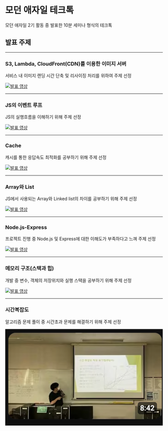 # 모던 애자일 테크톡

모던 애자일 2기 활동 중 발표한 10분 세미나 형식의 테크톡

## 발표 주제

---

### S3, Lambda, CloudFront(CDN)를 이용한 이미지 서버

서비스 내 이미지 랜딩 시간 단축 및 리사이징 처리를 위하여 주제 선정

[![발표 영상](https://i.ytimg.com/vi/fROBgjMIJQo/hqdefault.jpg?sqp=-oaymwFBCNACELwBSFryq4qpAzMIARUAAIhCGAHYAQHiAQoIGBACGAY4AUAB8AEB-AHUBoAC4AOKAgwIABABGH8gNCgeMA8=&rs=AOn4CLDicjLCONwSl9qtqnWQhyEeY0ayfA)](https://www.youtube.com/watch?v=fROBgjMIJQo)

---

### JS의 이벤트 루프

JS의 실행흐름을 이해하기 위해 주제 선정

[![발표 영상](https://i.ytimg.com/vi/AY2k5M3vAc0/hqdefault.jpg?sqp=-oaymwFBCNACELwBSFryq4qpAzMIARUAAIhCGAHYAQHiAQoIGBACGAY4AUAB8AEB-AHUBoAC4AOKAgwIABABGFwgXChcMA8=&rs=AOn4CLCxovyBt3Z7PKEN8cR9FDtA2Gykqg)](https://www.youtube.com/watch?v=AY2k5M3vAc0)

---

### Cache

캐시를 통한 응답속도 최적화를 공부하기 위해 주제 선정

[![발표 영상](https://i.ytimg.com/an_webp/yCx6eGAoh6Y/mqdefault_6s.webp?du=3000&sqp=CLKD7cMG&rs=AOn4CLDHsobI_qQ4CfcHBKDsUnbbXjHSug)](https://www.youtube.com/watch?v=yCx6eGAoh6Y&t=1s)

---

### Array와 List

JS에서 사용되는 Array와 Linked list의 차이를 공부하기 위해 주제 선정

[![발표 영상](https://i.ytimg.com/an_webp/HDzxX0Vv8UE/mqdefault_6s.webp?du=3000&sqp=CNX77MMG&rs=AOn4CLDQmBxv3HF2RU2m4sIZVEHjxb8zbg)](https://www.youtube.com/watch?v=HDzxX0Vv8UE)

---

### Node.js-Express

프로젝트 진행 중 Node.js 및 Express에 대한 이해도가 부족하다고 느껴 주제 선정

[![발표 영상](https://i.ytimg.com/an_webp/1EaRpNVn0VU/mqdefault_6s.webp?du=3000&sqp=CMuq7cMG&rs=AOn4CLDQjO39kuuD5Rk87rLvgr0ZV9HYOA)](https://www.youtube.com/watch?v=1EaRpNVn0VU)

---

### 메모리 구조(스택과 힙)

개발 중 변수, 객체의 저장위치와 실행 스택을 공부하기 위해 주제 선정

[![발표 영상](https://i.ytimg.com/vi/xjHQLXsSMkY/hqdefault.jpg?sqp=-oaymwFBCNACELwBSFryq4qpAzMIARUAAIhCGAHYAQHiAQoIGBACGAY4AUAB8AEB-AH-DoACuAiKAgwIABABGGUgXChPMA8=&rs=AOn4CLBkSk8MYxWrqjnrGnPDHTpQ9SImbQ)](https://www.youtube.com/watch?v=xjHQLXsSMkY)

---

### 시간복잡도

알고리즘 문제 풀이 중 시간초과 문제를 해결하기 위해 주제 선정

[![alt text](시간복잡도-썸네일.png)](https://www.youtube.com/watch?v=C7i32oggySM)
